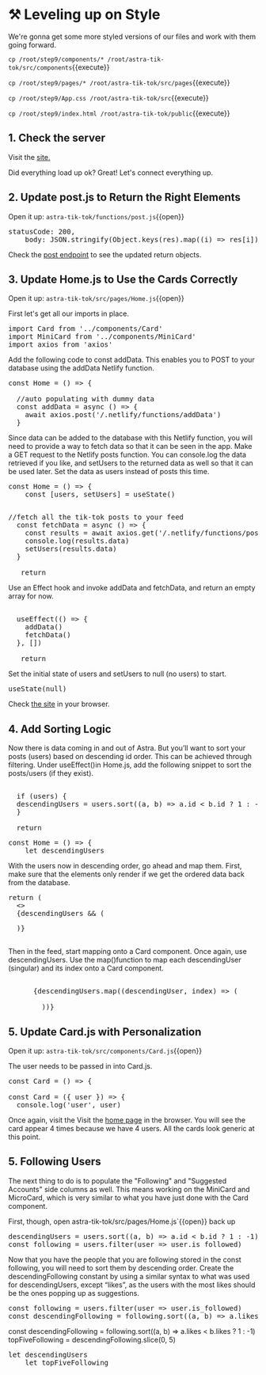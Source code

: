 # ⚒️ Leveling up on Style

We're gonna get some more styled versions of our files and work with them going forward.

`cp /root/step9/components/* /root/astra-tik-tok/src/components`{{execute}}

`cp /root/step9/pages/* /root/astra-tik-tok/src/pages`{{execute}}

`cp /root/step9/App.css /root/astra-tik-tok/src`{{execute}}

`cp /root/step9/index.html /root/astra-tik-tok/public`{{execute}}

## 1. Check the server

Visit the <a href="https://[[HOST_SUBDOMAIN]]-8888-[[KATACODA_HOST]].environments.katacoda.com">site.</a>

Did everything load up ok?  Great!  Let's connect everything up.

## 2. Update post.js to Return the Right Elements

Open it up: `astra-tik-tok/functions/post.js`{{open}}

<pre class="file" data-filename="astra-tik-toc/functions/post.js" data-target="insert" data-marker="statusCode: 200">
statusCode: 200,
    body: JSON.stringify(Object.keys(res).map((i) => res[i]), null, 4)
</pre>

Check the <a href="https://[[HOST_SUBDOMAIN]]-8888-[[KATACODA_HOST]].environments.katacoda.com/.netlify/functions/post">post endpoint</a> to see the updated return objects.

## 3.  Update Home.js to Use the Cards Correctly

Open it up: `astra-tik-tok/src/pages/Home.js`{{open}}

First let's get all our imports in place.

<pre class="file" data-filename="astra-tik-toc/src/pages/Home.js" data-target="prepend">
import Card from '../components/Card'
import MiniCard from '../components/MiniCard'
import axios from 'axios'
</pre>

Add the following code to const addData. This enables you to POST to your database using the addData Netlify function.

<pre class="file" data-filename="astra-tik-toc/src/pages/Home.js" data-target="insert" data-marker="const Home = () => {">
const Home = () => {

  //auto populating with dummy data
  const addData = async () => {
    await axios.post('/.netlify/functions/addData')
  }
</pre>

Since data can be added to the database with this Netlify function, you will need to provide a way to fetch data so that it can be seen in the app. Make a GET request to the Netlify posts function. You can console.log the data retrieved if you like, and setUsers to the returned data as well so that it can be used later. Set the data as users instead of posts this time.

<pre class="file" data-filename="astra-tik-toc/src/pages/Home.js" data-target="insert" data-marker="const Home = () => {">
const Home = () => {    
    const [users, setUsers] = useState()
</pre>

<pre class="file" data-filename="astra-tik-toc/src/pages/Home.js" data-target="insert" data-marker="return">

//fetch all the tik-tok posts to your feed
  const fetchData = async () => {
    const results = await axios.get('/.netlify/functions/post')
    console.log(results.data)
    setUsers(results.data)
  }
  
   return
</pre>

Use an Effect hook and invoke addData and fetchData, and return an empty array for now.

<pre class="file" data-filename="astra-tik-toc/src/pages/Home.js" data-target="insert" data-marker="return">

  useEffect(() => {
    addData()
    fetchData()
  }, [])
  
   return
</pre>

Set the initial state of users and setUsers to null (no users) to start. 
<pre class="file" data-filename="astra-tik-toc/src/pages/Home.js" data-target="insert" data-marker="useState()">
useState(null)
</pre>

Check <a href="https://[[HOST_SUBDOMAIN]]-3000-[[KATACODA_HOST]].environments.katacoda.com/">the site</a> in your browser.

## 4. Add Sorting Logic

Now there is data coming in and out of Astra.  But you’ll want to sort your posts (users) based on descending id order. This can be achieved through filtering. Under useEffect()in Home.js, add the following snippet to sort the posts/users (if they exist). 

<pre class="file" data-filename="astra-tik-toc/src/pages/Home.js" data-target="insert" data-marker="return">

  if (users) {
  descendingUsers = users.sort((a, b) => a.id < b.id ? 1 : -1)
  }

  return
</pre>

<pre class="file" data-filename="astra-tik-toc/src/pages/Home.js" data-target="insert" data-marker="const Home = () => {">
const Home = () => {    
    let descendingUsers
</pre>

With the users now in descending order, go ahead and map them. First, make sure that the elements only render if we get the ordered data back from the database.

<pre class="file" data-filename="astra-tik-toc/src/pages/Home.js" data-target="insert" data-marker="return">
return (
  <>
  {descendingUsers && (
</pre>

<pre class="file" data-filename="astra-tik-toc/src/pages/Home.js" data-target="insert" data-marker="</>">
  )}
  </>
</pre>

Then in the feed, start mapping onto a Card component. Once again, use descendingUsers. Use the map()function to map each descendingUser (singular) and its index onto a Card component. 

<pre class="file" data-filename="astra-tik-toc/src/pages/Home.js" data-target="insert" data-marker="<div className='feed'>">
<div className='feed'>
      {descendingUsers.map((descendingUser, index) => (
          <Card
            key={index}
            user={descendingUser}
          />
        ))}
</pre>

## 5. Update Card.js with Personalization

Open it up: `astra-tik-tok/src/components/Card.js`{{open}}

The user needs to be passed in into Card.js. 

<pre class="file" data-filename="astra-tik-toc/src/components/Card.js" data-target="insert" data-marker="const Card = () => {">
const Card = () => {

const Card = ({ user }) => {
  console.log('user', user)
</pre>

Once again, visit the Visit the <a href="https://[[HOST_SUBDOMAIN]]-8888-[[KATACODA_HOST]].environments.katacoda.com">home page</a> in the browser. You will see the card appear 4 times because we have 4 users. All the cards look generic at this point. 

## 5. Following Users

The next thing to do is to  populate the "Following" and "Suggested Accounts" side columns as well. This means working on the MiniCard and MicroCard, which is very similar to what you have just done with the Card component.

First, though, open astra-tik-tok/src/pages/Home.js`{{open}} back up

<pre class="file" data-filename="astra-tik-toc/src/pages/Home.js" data-target="insert" data-marker="descendingUsers = users.sort((a, b) => a.id < b.id ? 1 : -1)">
descendingUsers = users.sort((a, b) => a.id < b.id ? 1 : -1)
const following = users.filter(user => user.is_followed)
</pre>

Now that you have the people that you are following stored in the const following, you will need to sort them by descending order. Create the descendingFollowing constant by using a similar syntax to what was used for descendingUsers, except “likes”, as the users with the most likes should be the ones popping up as suggestions.

<pre class="file" data-filename="astra-tik-toc/src/pages/Home.js" data-target="insert" data-marker="const following = users.filter(user => user.is_followed)">
const following = users.filter(user => user.is_followed)
const descendingFollowing = following.sort((a, b) =&gt; a.likes &lt; b.likes ? 1 : -1)
</pre

<pre class="file" data-filename="astra-tik-toc/src/pages/Home.js" data-target="insert" data-marker='const descendingFollowing = following.sort((a, b) =&gt; a.likes &lt; b.likes ? 1 : -1'>

const descendingFollowing = following.sort((a, b) =&gt; a.likes &lt; b.likes ? 1 : -1)
  topFiveFollowing = descendingFollowing.slice(0, 5)
</pre>

<pre class="file" data-filename="astra-tik-toc/src/pages/Home.js" data-target="insert" data-marker="let descendingUsers">
let descendingUsers   
    let topFiveFollowing
</pre>
